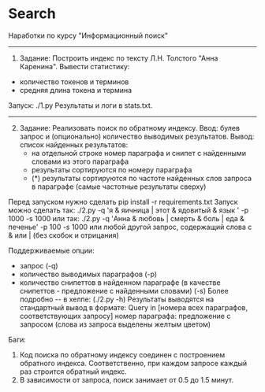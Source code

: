 Search
======

Наработки по курсу "Информационный поиск"

-----------------------------------------
1) Задание:
Построить индекс по тексту Л.Н. Толстого "Анна Каренина". Вывести статистику:
 - количество токенов и терминов
 - средняя длина токена и термина


Запуск: ./1.py
Результаты и логи в stats.txt.

------------------------------------------
2) Задание: Реализовать поиск по обратному индексу.
Ввод: булев запрос и (опционально) количество выводимых результатов.
Вывод: список найденных результатов:
    - на отдельной строке номер параграфа и снипет с найденными словами из этого параграфа
    - результаты сортируются по номеру параграфа
    - (*) результаты сортируются по частоте найденных слов запроса в параграфе (самые частотные результаты сверху)


Перед запуском нужно сделать pip install -r requirements.txt
Запуск можно сделать так:
    ./2.py -q 'я & яичница | этот & ядовитый & язык ' -p 1000 -s 1000
или так:
    ./2.py -q 'Анна & любовь | смерть & боль | еда & печенье' -p 100 -s 1000
или любой другой запрос, содержащий слова с & или | (без скобок и отрицания)

Поддерживаемые опции:
 - запрос (-q)
 - количество выводимых параграфов (-p)
 - количество снипеттов в найденном параграфе (в качестве снипеттов - предложение с найденными словами) (-s)
Более подробно -- в хелпе: (./2.py -h)
Результаты выводятся на стандартный вывод в формате:
    Query in [номера всех параграфов, соответствующих запросу]
    номер параграфа:
        предложение с запросом (слова из запроса выделены желтым цветом)

Баги:
1. Код поиска по обратному индексу соединен с построением обратного индекса. Соответственно, при каждом запросе каждый раз строится обратный индекс.
2. В зависимости от запроса, поиск занимает от 0.5 до 1.5 минут.

